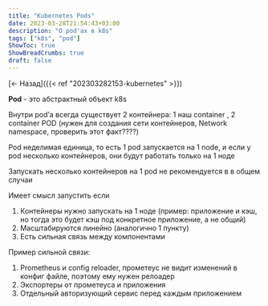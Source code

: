 ```yaml
---
title: "Kubernetes Pods"
date: 2023-03-28T21:54:43+03:00
description: "О pod'ах в k8s"
tags: ["k8s", "pod"]
ShowToc: true
ShowBreadCrumbs: true
draft: false
---
```


[<- Назад]({{< ref "202303282153-kubernetes" >}})

__Pod__ - это абстрактный объект k8s

Внутри pod’а всегда существует 2 контейнера: 1 наш container , 2 container POD (нужен для создания сети контейнеров, Network namespace, проверить этот факт????)

Pod неделимая единица, то есть 1 pod запускается на 1 node, и если у pod несколько контейнеров, они будут работать только на 1 ноде

Запускать несколько контейнеров на 1 pod не рекомендуется в в общем случаи

Имеет смысл запустить если

1. Контейнеры нужно запускать на 1 ноде (пример: приложение и кэш, но тогда это будет кэш под конкретное приложение, а не общий)
2. Масштабируются линейно (аналогично 1 пункту)
3. Есть сильная связь между компонентами

Пример сильной связи:

1. Prometheus и config reloader, прометеус не видит изменений в конфиг файле, поэтому ему нужен релоадер
2. Экспортеры от прометеуса и приложения
3. Отдельный авторизующий сервис перед каждым приложением
